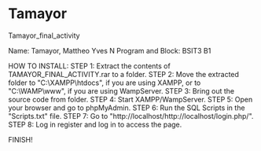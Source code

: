 # Tamayor
Tamayor_final_activity

Name: Tamayor, Mattheo Yves N
Program and Block: BSIT3 B1

HOW TO INSTALL:
STEP 1: Extract the contents of 
TAMAYOR_FINAL_ACTIVITY.rar to a folder.
STEP 2: Move the extracted folder to "C:\XAMPP\htdocs\", if you are using XAMPP, or to "C:\WAMP\www\", if you are using WampServer.
STEP 3: Bring out the source code from folder.
STEP 4: Start XAMPP/WampServer.
STEP 5: Open your browser and go to phpMyAdmin.
STEP 6: Run the SQL Scripts in the "Scripts.txt" file.
STEP 7: Go to "http://localhost/http://localhost/login.php/".
STEP 8: Log in register and log in to access the page.

FINISH!
